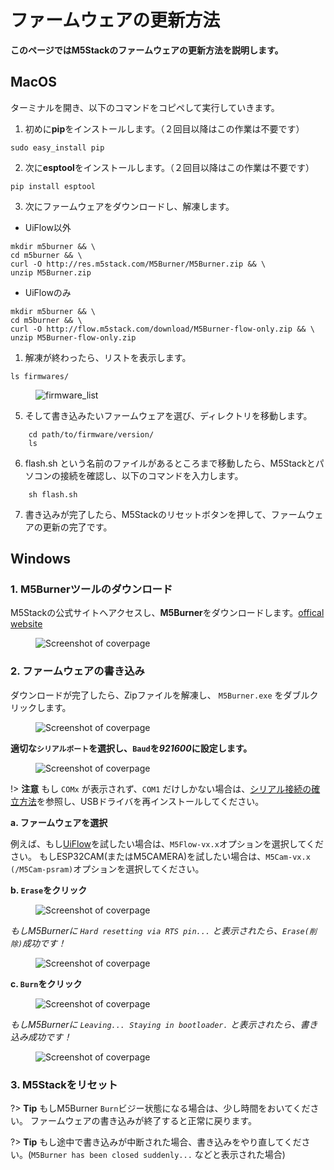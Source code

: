 # ファームウェアの更新方法



**このページではM5Stackのファームウェアの更新方法を説明します。**

## MacOS

ターミナルを開き、以下のコマンドをコピペして実行していきます。

1. 初めに**pip**をインストールします。（２回目以降はこの作業は不要です）

```shell
sudo easy_install pip
```

2. 次に**esptool**をインストールします。（２回目以降はこの作業は不要です）

```shell
pip install esptool
```

3. 次にファームウェアをダウンロードし、解凍します。

  - UiFlow以外
```shell
mkdir m5burner && \
cd m5burner && \
curl -O http://res.m5stack.com/M5Burner/M5Burner.zip && \
unzip M5Burner.zip
```

  - UiFlowのみ
```shell
mkdir m5burner && \
cd m5burner && \
curl -O http://flow.m5stack.com/download/M5Burner-flow-only.zip && \
unzip M5Burner-flow-only.zip
```

1. 解凍が終わったら、リストを表示します。

```shell
ls firmwares/
```

<figure class="thumbnails">
    <img src="assets/img/getting_started_pics/how_to_burn_firmware/mac_firmware_01.png" alt="firmware_list" title="firmware_list">
</figure>

5. そして書き込みたいファームウェアを選び、ディレクトリを移動します。

```shell
    cd path/to/firmware/version/
    ls
```

6. flash.sh という名前のファイルがあるところまで移動したら、M5Stackとパソコンの接続を確認し、以下のコマンドを入力します。

```shell
    sh flash.sh
```

7. 書き込みが完了したら、M5Stackのリセットボタンを押して、ファームウェアの更新の完了です。

## Windows

### 1. M5Burnerツールのダウンロード

M5Stackの公式サイトへアクセスし、**M5Burner**をダウンロードします。[offical website](http://www.m5stack.com)

<figure class="thumbnails">
    <img src="assets/img/getting_started_pics/how_to_burn_firmware/download_M5Burner.png" alt="Screenshot of coverpage" title="Cover page">
</figure>

### 2. ファームウェアの書き込み

ダウンロードが完了したら、Zipファイルを解凍し、 `M5Burner.exe` をダブルクリックします。

<figure class="thumbnails">
    <img src="assets/img/getting_started_pics/how_to_burn_firmware/burn_firmware_01.png" alt="Screenshot of coverpage" title="Cover page">
</figure>

**適切な`シリアルポート`を選択し、`Baud`を*921600*に設定します。**

<figure class="thumbnails">
    <img src="assets/img/getting_started_pics/how_to_burn_firmware/burn_firmware_02.png" alt="Screenshot of coverpage" title="Cover page">
</figure>

!> **注意** もし `COMx` が表示されず、`COM1` だけしかない場合は、[シリアル接続の確立方法](ja/related_documents/establish_serial_connection)を参照し、USBドライバを再インストールしてください。

**a. ファームウェアを選択**

例えば、もし[UiFlow](http://flow.m5stack.com)を試したい場合は、`M5Flow-vx.x`オプションを選択してください。
もしESP32CAM(またはM5CAMERA)を試したい場合は、`M5Cam-vx.x (/M5Cam-psram)`オプションを選択してください。

**b. `Erase`をクリック**

<figure class="thumbnails">
    <img src="assets/img/getting_started_pics/how_to_burn_firmware/burn_firmware_06.png" alt="Screenshot of coverpage" title="Cover page">
</figure>

*もしM5Burnerに `Hard resetting via RTS pin...` と表示されたら、`Erase(削除)`成功です！*

<figure class="thumbnails">
    <img src="assets/img/getting_started_pics/how_to_burn_firmware/burn_firmware_04.png" alt="Screenshot of coverpage" title="Cover page">
</figure>

**c. `Burn`をクリック**

<figure class="thumbnails">
    <img src="assets/img/getting_started_pics/how_to_burn_firmware/burn_firmware_03.png" alt="Screenshot of coverpage" title="Cover page">
</figure>

*もしM5Burnerに `Leaving... Staying in bootloader.` と表示されたら、書き込み成功です！*

<figure class="thumbnails">
    <img src="assets/img/getting_started_pics/how_to_burn_firmware/burn_firmware_05.png" alt="Screenshot of coverpage" title="Cover page">
</figure>

### 3. M5Stackをリセット

?> **Tip**
もしM5Burner `Burn`ビジー状態になる場合は、少し時間をおいてください。 ファームウェアの書き込みが終了すると正常に戻ります。

?> **Tip** もし途中で書き込みが中断された場合、書き込みをやり直してください。(`M5Burner has been closed suddenly...` などと表示された場合)